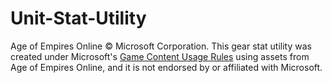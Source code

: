# Unit-Stat-Utility

Age of Empires Online © Microsoft Corporation. This gear stat utility was created under Microsoft's [Game Content Usage Rules](https://www.xbox.com/en-us/developers/rules) using assets from Age of Empires Online, and it is not endorsed by or affiliated with Microsoft.